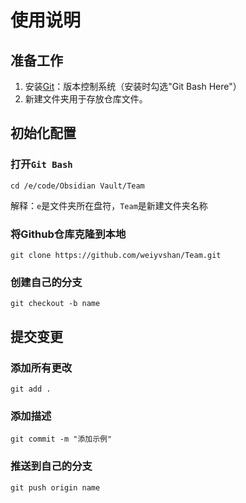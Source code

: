 # 使用说明
## 准备工作
1. 安装[Git](https://git-scm.com/)：版本控制系统（安装时勾选"Git Bash Here"）
2. 新建文件夹用于存放仓库文件。
## 初始化配置
### 打开`Git Bash`
```Git Bash
cd /e/code/Obsidian Vault/Team
```
解释：`e`是文件夹所在盘符，`Team`是新建文件夹名称
### 将Github仓库克隆到本地
```Git Bash
git clone https://github.com/weiyvshan/Team.git
```

### 创建自己的分支
```Git Bash
git checkout -b name
```
## 提交变更
### 添加所有更改
```Git Bash
git add .
```
### 添加描述
```Git Bash
git commit -m "添加示例"
```
### 推送到自己的分支
```Git Bash
git push origin name
```
